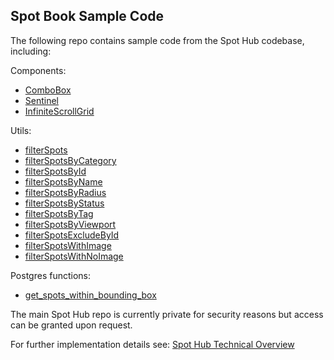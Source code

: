 ## Spot Book Sample Code

The following repo contains sample code from the Spot Hub codebase, including:

Components:

- [ComboBox](https://github.com/chrisdale44/spot-hub-samples/tree/main/src/components/ComboBox)
- [Sentinel](https://github.com/chrisdale44/spot-hub-samples/tree/main/src/components/Sentinel)
- [InfiniteScrollGrid](https://github.com/chrisdale44/spot-hub-samples/tree/main/src/components/InfiniteScrollGrid)

Utils:

- [filterSpots](https://github.com/chrisdale44/spot-hub-samples/blob/main/src/utils/spots/filters/filterSpots.js)
- [filterSpotsByCategory](https://github.com/chrisdale44/spot-hub-samples/blob/main/src/utils/spots/filters/filterSpotsByCategory.js)
- [filterSpotsById](https://github.com/chrisdale44/spot-hub-samples/blob/main/src/utils/spots/filters/filterSpotsById.js)
- [filterSpotsByName](https://github.com/chrisdale44/spot-hub-samples/blob/main/src/utils/spots/filters/filterSpotsByName.js)
- [filterSpotsByRadius](https://github.com/chrisdale44/spot-hub-samples/blob/main/src/utils/spots/filters/filterSpotsByRadius.js)
- [filterSpotsByStatus](https://github.com/chrisdale44/spot-hub-samples/blob/main/src/utils/spots/filters/filterSpotsByStatus.js)
- [filterSpotsByTag](https://github.com/chrisdale44/spot-hub-samples/blob/main/src/utils/spots/filters/filterSpotsByTag.js)
- [filterSpotsByViewport](https://github.com/chrisdale44/spot-hub-samples/blob/main/src/utils/spots/filters/filterSpotsByViewport.js)
- [filterSpotsExcludeById](https://github.com/chrisdale44/spot-hub-samples/blob/main/src/utils/spots/filters/filterSpotsExcludeById.js)
- [filterSpotsWithImage](https://github.com/chrisdale44/spot-hub-samples/blob/main/src/utils/spots/filters/filterSpotsWithImage.js)
- [filterSpotsWithNoImage](https://github.com/chrisdale44/spot-hub-samples/blob/main/src/utils/spots/filters/filterSpotsWithNoImage.js)

Postgres functions:

- [get_spots_within_bounding_box](https://github.com/chrisdale44/spot-hub-samples/blob/main/supabase/migrations/20250421215914_get_spots_within_bounding_box.sql)

The main Spot Hub repo is currently private for security reasons but access can be granted upon request.

For further implementation details see: [Spot Hub Technical Overview](https://chrisdale44.github.io/spot-hub/)
